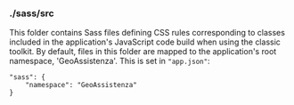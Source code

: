 ### ./sass/src

This folder contains Sass files defining CSS rules corresponding to classes
included in the application's JavaScript code build when using the classic toolkit.
By default, files in this folder are mapped to the application's root namespace, 'GeoAssistenza'.
This is set in `"app.json"`:

    "sass": {
        "namespace": "GeoAssistenza"
    }